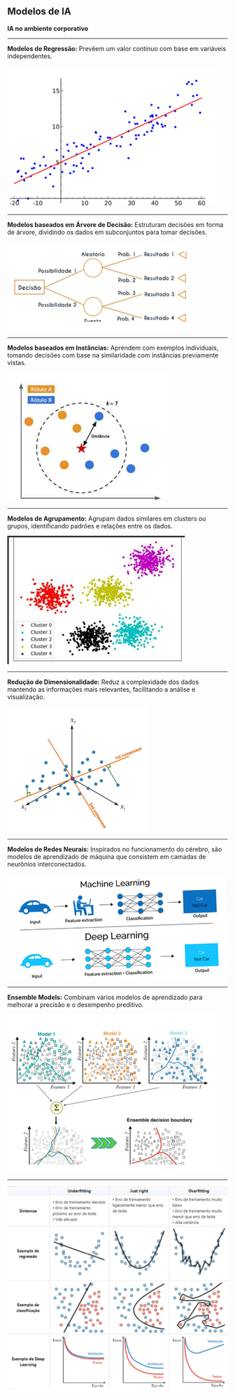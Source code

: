 ## Modelos de IA

**IA no ambiente corporativo**

---

**Modelos de Regressão:** Prevêem um valor contínuo com base em variáveis independentes.

![Modelos de Regressão](./imagens/regressao.png)

---

**Modelos baseados em Árvore de Decisão:** Estruturam decisões em forma de árvore, dividindo os dados em subconjuntos para tomar decisões.

![Árvore de Decisão](./imagens/arvore-decisao.png)

---

**Modelos baseados em Instâncias:** Aprendem com exemplos individuais, tomando decisões com base na similaridade com instâncias previamente vistas.

![Instâncias](./imagens/instancias.png)

---

**Modelos de Agrupamento:** Agrupam dados similares em clusters ou grupos, identificando padrões e relações entre os dados.

![Agrupamento](./imagens/agrupamento.png)

---

**Redução de Dimensionalidade:** Reduz a complexidade dos dados mantendo as informações mais relevantes, facilitando a análise e visualização.

![Redução de Dimensionalidade](./imagens/dimensionalidade.png)

---

**Modelos de Redes Neurais:** Inspirados no funcionamento do cérebro, são modelos de aprendizado de máquina que consistem em camadas de neurônios interconectados.

![Modelos de Redes Neurais](./imagens/ml-vs-dpl.png)

---

**Ensemble Models:** Combinam vários modelos de aprendizado para melhorar a precisão e o desempenho preditivo.

![Ensemble Models](./imagens/ensemble.png)


---


![Análise de Cenários](./imagens/analise-cenarios.png)

